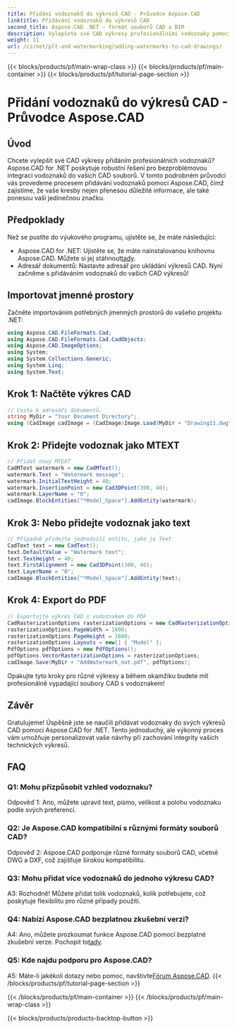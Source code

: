 ```yaml
---
title: Přidání vodoznaků do výkresů CAD - Průvodce Aspose.CAD
linktitle: Přidávání vodoznaků do výkresů CAD
second_title: Aspose.CAD .NET – formát souborů CAD a BIM
description: Vylepšete své CAD výkresy profesionálními vodoznaky pomocí Aspose.CAD for .NET. Postupujte podle našeho podrobného průvodce pro personalizované a poutavé návrhy.
weight: 11
url: /cs/net/plt-and-watermarking/adding-watermarks-to-cad-drawings/
---
```


{{< blocks/products/pf/main-wrap-class >}}
{{< blocks/products/pf/main-container >}}
{{< blocks/products/pf/tutorial-page-section >}}

# Přidání vodoznaků do výkresů CAD - Průvodce Aspose.CAD

## Úvod

Chcete vylepšit své CAD výkresy přidáním profesionálních vodoznaků? Aspose.CAD for .NET poskytuje robustní řešení pro bezproblémovou integraci vodoznaků do vašich CAD souborů. V tomto podrobném průvodci vás provedeme procesem přidávání vodoznaků pomocí Aspose.CAD, čímž zajistíme, že vaše kresby nejen přenesou důležité informace, ale také ponesou vaši jedinečnou značku.

## Předpoklady

Než se pustíte do výukového programu, ujistěte se, že máte následující:
-  Aspose.CAD for .NET: Ujistěte se, že máte nainstalovanou knihovnu Aspose.CAD. Můžete si jej stáhnout[tady](https://releases.aspose.com/cad/net/).
- Adresář dokumentů: Nastavte adresář pro ukládání výkresů CAD.
Nyní začněme s přidáváním vodoznaků do vašich CAD výkresů!

## Importovat jmenné prostory

Začněte importováním potřebných jmenných prostorů do vašeho projektu .NET:

```csharp
using Aspose.CAD.FileFormats.Cad;
using Aspose.CAD.FileFormats.Cad.CadObjects;
using Aspose.CAD.ImageOptions;
using System;
using System.Collections.Generic;
using System.Linq;
using System.Text;
```

## Krok 1: Načtěte výkres CAD

```csharp
// Cesta k adresáři dokumentů.
string MyDir = "Your Document Directory";
using (CadImage cadImage = (CadImage)Image.Load(MyDir + "Drawing11.dwg")) {
```

## Krok 2: Přidejte vodoznak jako MTEXT

```csharp
// Přidat nový MTEXT
CadMText watermark = new CadMText();
watermark.Text = "Watermark message";
watermark.InitialTextHeight = 40;
watermark.InsertionPoint = new Cad3DPoint(300, 40);
watermark.LayerName = "0";
cadImage.BlockEntities["*Model_Space"].AddEntity(watermark);
```

## Krok 3: Nebo přidejte vodoznak jako text

```csharp
// Případně přidejte jednodušší entitu, jako je Text
CadText text = new CadText();
text.DefaultValue = "Watermark text";
text.TextHeight = 40;
text.FirstAlignment = new Cad3DPoint(300, 40);
text.LayerName = "0";
cadImage.BlockEntities["*Model_Space"].AddEntity(text);
```

## Krok 4: Export do PDF

```csharp
// Exportujte výkres CAD s vodoznakem do PDF
CadRasterizationOptions rasterizationOptions = new CadRasterizationOptions();
rasterizationOptions.PageWidth = 1600;
rasterizationOptions.PageHeight = 1600;
rasterizationOptions.Layouts = new[] { "Model" };
PdfOptions pdfOptions = new PdfOptions();
pdfOptions.VectorRasterizationOptions = rasterizationOptions;
cadImage.Save(MyDir + "AddWatermark_out.pdf", pdfOptions);
```

Opakujte tyto kroky pro různé výkresy a během okamžiku budete mít profesionálně vypadající soubory CAD s vodoznakem!

## Závěr

Gratulujeme! Úspěšně jste se naučili přidávat vodoznaky do svých výkresů CAD pomocí Aspose.CAD for .NET. Tento jednoduchý, ale výkonný proces vám umožňuje personalizovat vaše návrhy při zachování integrity vašich technických výkresů.

## FAQ

### Q1: Mohu přizpůsobit vzhled vodoznaku?

Odpověď 1: Ano, můžete upravit text, písmo, velikost a polohu vodoznaku podle svých preferencí.

### Q2: Je Aspose.CAD kompatibilní s různými formáty souborů CAD?

Odpověď 2: Aspose.CAD podporuje různé formáty souborů CAD, včetně DWG a DXF, což zajišťuje širokou kompatibilitu.

### Q3: Mohu přidat více vodoznaků do jednoho výkresu CAD?

A3: Rozhodně! Můžete přidat tolik vodoznaků, kolik potřebujete, což poskytuje flexibilitu pro různé případy použití.

### Q4: Nabízí Aspose.CAD bezplatnou zkušební verzi?

A4: Ano, můžete prozkoumat funkce Aspose.CAD pomocí bezplatné zkušební verze. Pochopit to[tady](https://releases.aspose.com/).

### Q5: Kde najdu podporu pro Aspose.CAD?

 A5: Máte-li jakékoli dotazy nebo pomoc, navštivte[Fórum Aspose.CAD](https://forum.aspose.com/c/cad/19).
{{< /blocks/products/pf/tutorial-page-section >}}

{{< /blocks/products/pf/main-container >}}
{{< /blocks/products/pf/main-wrap-class >}}

{{< blocks/products/products-backtop-button >}}
